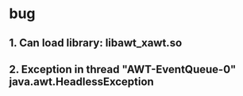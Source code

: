 # bug

## 1. Can load library: libawt_xawt.so

## 2. Exception in thread "AWT-EventQueue-0" java.awt.HeadlessException

